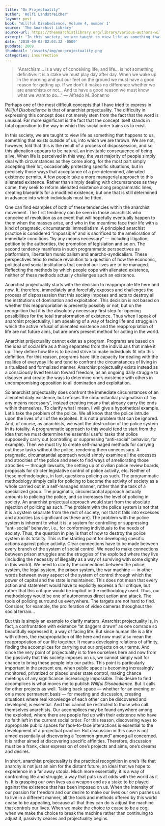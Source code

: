 ```yaml
---
title: "On Projectuality"
author: 'Wolfi Landstreicher'
layout: post
book: 'Willful Disobedience, Volume 4, number 1'
source: 'The Anarchist Library'
source-url: https://theanarchistlibrary.org/library/various-authors-willful-disobedience-volume-4-number-1
excerpt: 'In this society, we are taught to view life as something that happens to us, something that exists outside of us, into which we are thrown. We are not, however, told that this is the result of a process of dispossession, and so this alienation appears to be natural, an inevitable consequence of being alive.'
date: '2018-09-02 02:03:32 -0500'
pubdate: 2009
thumbnail: '/assets/img/on-projectuality.png'
categories: insurrection
---
```



<blockquote>

“Anarchism... is a way of conceiving life, and life... is not something definitive: it is a stake we must play day after day. When we wake up in the morning and put our feet on the ground we must have a good reason for getting up. If we don’t it makes no difference whether we are anarchists or not... And to have a good reason we must know what we want to do...” — Alfredo M. Bonanno

</blockquote>

Perhaps one of the most difficult concepts that I have tried to express in <em>Willful Disobedience</em> is that of anarchist projectuality. The difficulty in expressing this concept does not merely stem from the fact that the word is unusual. Far more significant is the fact that the concept itself stands in total opposition to the way in which this social order trains us to exist.

In this society, we are taught to view life as something that happens to us, something that exists outside of us, into which we are thrown. We are not, however, told that this is the result of a process of dispossession, and so this alienation appears to be natural, an inevitable consequence of being alive. When life is perceived in this way, the vast majority of people simply deal with circumstances as they come along, for the most part simply accepting their lot, occasionally protesting specific situations, but in precisely those ways that acceptance of a pre-determined, alienated existence permits. A few people take a more managerial approach to this alienated existence. Rather than simply dealing with circumstances as they come, they seek to reform alienated existence along programmatic lines, creating blueprints for a modified existence, but one that is still determined in advance into which individuals must be fitted.

One can find examples of both of these tendencies within the anarchist movement. The first tendency can be seen in those anarchists who conceive of revolution as an event that will hopefully eventually happen to them when the masses arise, and who in the meantime face their life with a kind of pragmatic, circumstantial immediatism. A principled anarchist practice is considered “impossible” and is sacrificed to the amelioration of immediate conditions “by any means necessary” — including litigation, petition to the authorities, the promotion of legislation and so on. The second tendency manifests in such programmatic perspectives as platformism, libertarian municipalism and anarcho-syndicalism. These perspectives tend to reduce revolution to a question of how the economic, political and social institutions that control our lives are to be managed. Reflecting the methods by which people cope with alienated existence, neither of these methods actually challenges such an existence.

Anarchist projectuality starts with the decision to reappropriate life here and now. It, therefore, immediately and forcefully exposes and challenges the process of dispossession that this society imposes and acts to destroy all the institutions of domination and exploitation. This decision is not based on whether this reappropriation is presently possibly or not, but on the recognition that it is the absolutely necessary first step for opening possibilities for the total transformation of existence. Thus when I speak of anarchist projectuality, I am speaking of a way of facing life and struggle in which the active refusal of alienated existence and the reappropriation of life are not future aims, but are one’s present method for acting in the world.

Anarchist projectuality cannot exist as a program. Programs are based on the idea of social life as a thing separated from the individuals that make it up. They define how life is to be and strive to make individuals fit into this definition. For this reason, programs have little capacity for dealing with the realities of everyday life and tend to confront the circumstances of living in a ritualized and formalized manner.  Anarchist projectuality exists instead as a consciously lived tension toward freedom, as an ongoing daily struggle to discover and create the ways to determine one’s existence with others in uncompromising opposition to all domination and exploitation.

So anarchist projectuality does confront the immediate circumstances of an alienated daily existence, but refuses the circumstantial pragmatism of “by any means necessary”, instead creating means that already carry the ends within themselves. To clarify what I mean, I will give a hypothetical example. Let’s take the problem of the police. We all know that the police intrude upon the lives of all of the exploited. It is not a problem that can be ignored. And, of course, as anarchists, we want the destruction of the police system in its totality. A programmatic approach to this would tend to start from the idea that we must determine the essential useful tasks that police supposedly carry out (controlling or suppressing “anti-social” behavior, for example). Then we must try to create self-managed methods for carrying out these tasks without the police, rendering them unnecessary. A pragmatic, circumstantial approach would simply examine all the excesses and atrocities of the police and seek to find ways of ameliorating those atrocities — through lawsuits, the setting up of civilian police review boards, proposals for stricter legislative control of police activity, etc. Neither of these methodologies, in fact, questions policing as such. The programmatic methodology simply calls for policing to become the activity of society as a whole carried out in a self-managed manner, rather than the task of a specialized group. The pragmatic, circumstantial approach actually amounts to policing the police, and so increases the level of policing in society. An anarchist projectual approach would start from the absolute rejection of policing as such. The problem with the police system is not that it is a system separate from the rest of society, nor that it falls into excesses and atrocities (as significant as these are). The problem with the police system is inherent to what it is: a system for controlling or suppressing “anti-social” behavior, i.e., for conforming individuals to the needs of society. Thus, the question in play is that of how to destroy the police system in its totality. This is the starting point for developing specific actions against police activity. Clear connections have to be made between every branch of the system of social control. We need to make connections between prison struggles and the struggles of the exploited where they live (including the necessity of illegality as a way of surviving with some dignity in this world). We need to clarify the connections between the police system, the legal system, the prison system, the war machine — in other words between every aspect of the system of control through which the power of capital and the state is maintained. This does not mean that every action and statement would have to explicitly express a full critique, but rather that this critique would be implicit in the methodology used. Thus, our methodology would be one of autonomous direct action and attack. The tools of policing surround us everywhere. The targets are not hard to find. Consider, for example, the proliferation of video cameras throughout the social terrain...

But this is simply an example to clarify matters. Anarchist projectuality is, in fact, a confrontation with existence “at daggers drawn” as one comrade so beautifully expressed it, a way of facing life. But since human life is a life with others, the reappropriation of life here and now must also mean the reappropriation of our life together. It means developing relations of affinity, finding the accomplices for carrying out our projects on our terms. And since the very point of projectuality is to free ourselves here and now from the passivity that this society imposes on us, we cannot simply wait for chance to bring these people into our paths. This point is particularly important in the present era, when public space is becoming increasingly monitored, privatized or placed under state control, making chance meetings of any significance increasingly impossible. This desire to find accomplices is what moves me to publish <em>Willful Disobedience</em>. But it calls for other projects as well. Taking back space — whether for an evening or on a more permanent basis — for meeting and discussion, creating situations where real knowledge of each other can be discovered and developed, is essential. And this cannot be restricted to those who call themselves anarchists. Our accomplices may be found anywhere among the exploited, where there are people fed up with their existence who have no faith left in the current social order. For this reason, discovering ways to appropriate public spaces for face-to-face interactions is essential to the development of a projectual practice. But discussion in this case is not aimed essentially at discovering a “common ground” among all concerned. It is rather aimed at discovering specific affinities. Therefore, discussion must be a frank, clear expression of one’s projects and aims, one’s dreams and desires.

In short, anarchist projectuality is the practical recognition in one’s life that anarchy is not just an aim for the distant future, an ideal that we hope to experience in a far away utopia. Much more essentially, it is a way of confronting life and struggle, a way that puts us at odds with the world as it is. It is grasping our own lives as a weapon and as a stake to be played against the existence that has been imposed on us. When the intensity of our passion for freedom and our desire to make our lives our own pushes us to live in a different manner, all the tools and methods offered by this world cease to be appealing, because all that they can do is adjust the machine that controls our lives. When we make the choice to cease to be a cog, when we make the choice to break the machine rather than continuing to adjust it, passivity ceases and projectuality begins.
